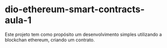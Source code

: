 # dio-ethereum-smart-contracts-aula-1
Este projeto tem como propósito um desenvolvimento simples utilizando a blockchan ethereum, criando um contrato.
